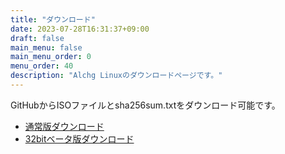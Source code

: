 ```yaml
---
title: "ダウンロード"
date: 2023-07-28T16:31:37+09:00
draft: false
main_menu: false
main_menu_order: 0
menu_order: 40
description: "Alchg Linuxのダウンロードページです。"
---
```

GitHubからISOファイルとsha256sum.txtをダウンロード可能です。  
- [通常版ダウンロード](https://github.com/alchg/AlchgLinux/releases/tag/latest)  
- [32bitベータ版ダウンロード](https://github.com/alchg/AlchgLinux32/releases/tag/latest)  
